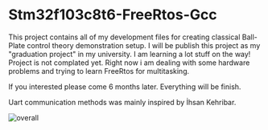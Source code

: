 # Stm32f103c8t6-FreeRtos-Gcc
This project contains all of my development files for creating classical Ball-Plate control theory demonstration setup. 
I will be publish this project as my "graduation project" in my university.
I am learning a lot stuff on the way! Project is not complated yet. Right now i am dealing with some hardware problems and trying to 
learn FreeRtos for multitasking.

If you interested please come 6 months later. Everything will be finish.

Uart communication methods was mainly inspired by İhsan Kehribar.

![overall](https://user-images.githubusercontent.com/38799399/50176585-dd611d00-0310-11e9-8c19-c8d5780a9c3b.jpeg)
